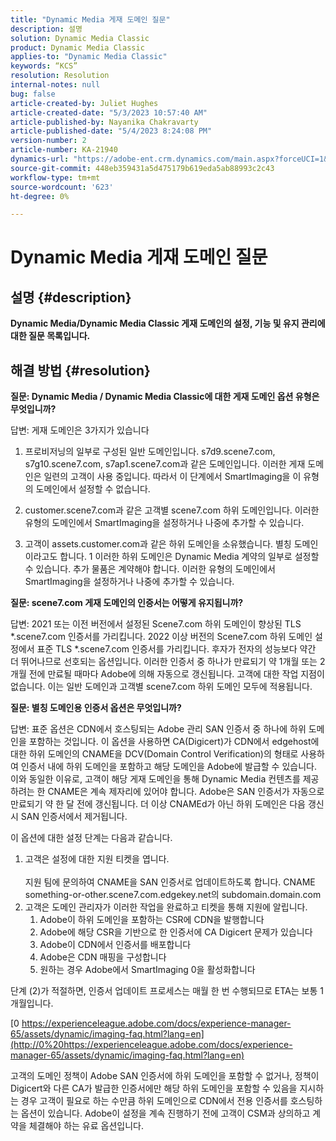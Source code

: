 ```yaml
---
title: "Dynamic Media 게재 도메인 질문"
description: 설명
solution: Dynamic Media Classic
product: Dynamic Media Classic
applies-to: "Dynamic Media Classic"
keywords: “KCS”
resolution: Resolution
internal-notes: null
bug: false
article-created-by: Juliet Hughes
article-created-date: "5/3/2023 10:57:40 AM"
article-published-by: Nayanika Chakravarty
article-published-date: "5/4/2023 8:24:08 PM"
version-number: 2
article-number: KA-21940
dynamics-url: "https://adobe-ent.crm.dynamics.com/main.aspx?forceUCI=1&pagetype=entityrecord&etn=knowledgearticle&id=0921494c-a1e9-ed11-a7c6-6045bd006079"
source-git-commit: 448eb359431a5d475179b619eda5ab88993c2c43
workflow-type: tm+mt
source-wordcount: '623'
ht-degree: 0%

---
```


# Dynamic Media 게재 도메인 질문

## 설명 {#description}


<b>Dynamic Media/Dynamic Media Classic 게재 도메인의 설정, 기능 및 유지 관리에 대한 질문 목록입니다.</b>


## 해결 방법 {#resolution}


<b>질문: Dynamic Media / Dynamic Media Classic에 대한 게재 도메인 옵션 유형은 무엇입니까?</b>

답변: 게재 도메인은 3가지가 있습니다

1) 프로비저닝의 일부로 구성된 일반 도메인입니다. s7d9.scene7.com, s7g10.scene7.com, s7ap1.scene7.com과 같은 도메인입니다.
이러한 게재 도메인은 일련의 고객이 사용 중입니다. 따라서 이 단계에서 SmartImaging을 이 유형의 도메인에서 설정할 수 없습니다.

2) customer.scene7.com과 같은 고객별 scene7.com 하위 도메인입니다. 이러한 유형의 도메인에서 SmartImaging을 설정하거나 나중에 추가할 수 있습니다.

3) 고객이 assets.customer.com과 같은 하위 도메인을 소유했습니다. 별칭 도메인이라고도 합니다. 1 이러한 하위 도메인은 Dynamic Media 계약의 일부로 설정할 수 있습니다. 추가 물품은 계약해야 합니다. 이러한 유형의 도메인에서 SmartImaging을 설정하거나 나중에 추가할 수 있습니다.

<b>질문: scene7.com 게재 도메인의 인증서는 어떻게 유지됩니까?</b>

답변: 2021 또는 이전 버전에서 설정된 Scene7.com 하위 도메인이 향상된 TLS \*.scene7.com 인증서를 가리킵니다. 2022 이상 버전의 Scene7.com 하위 도메인 설정에서 표준 TLS \*.scene7.com 인증서를 가리킵니다. 후자가 전자의 성능보다 약간 더 뛰어나므로 선호되는 옵션입니다. 이러한 인증서 중 하나가 만료되기 약 1개월 또는 2개월 전에 만료될 때마다 Adobe에 의해 자동으로 갱신됩니다. 고객에 대한 작업 지점이 없습니다. 이는 일반 도메인과 고객별 scene7.com 하위 도메인 모두에 적용됩니다.

<b>질문: 별칭 도메인용 인증서 옵션은 무엇입니까?</b>

답변: 표준 옵션은 CDN에서 호스팅되는 Adobe 관리 SAN 인증서 중 하나에 하위 도메인을 포함하는 것입니다. 이 옵션을 사용하면 CA(Digicert)가 CDN에서 edgehost에 대한 하위 도메인의 CNAME을 DCV(Domain Control Verification)의 형태로 사용하여 인증서 내에 하위 도메인을 포함하고 해당 도메인을 Adobe에 발급할 수 있습니다. 이와 동일한 이유로, 고객이 해당 게재 도메인을 통해 Dynamic Media 컨텐츠를 제공하려는 한 CNAME은 계속 제자리에 있어야 합니다. Adobe은 SAN 인증서가 자동으로 만료되기 약 한 달 전에 갱신됩니다. 더 이상 CNAMEd가 아닌 하위 도메인은 다음 갱신 시 SAN 인증서에서 제거됩니다.

이 옵션에 대한 설정 단계는 다음과 같습니다.

1. 고객은 설정에 대한 지원 티켓을 엽니다.<br><br>    지원 팀에 문의하여 CNAME을 SAN 인증서로 업데이트하도록 합니다.
CNAME something-or-other.scene7.com.edgekey.net의 subdomain.domain.com
2. 고객은 도메인 관리자가 이러한 작업을 완료하고 티켓을 통해 지원에 알립니다.
   1. Adobe이 하위 도메인을 포함하는 CSR에 CDN을 발행합니다
   2. Adobe에 해당 CSR을 기반으로 한 인증서에 CA Digicert 문제가 있습니다
   3. Adobe이 CDN에서 인증서를 배포합니다
   4. Adobe은 CDN 매핑을 구성합니다
   5. 원하는 경우 Adobe에서 SmartImaging 0을 활성화합니다


단계 (2)가 적절하면, 인증서 업데이트 프로세스는 매월 한 번 수행되므로 ETA는 보통 1개월입니다.

[0 https://experienceleague.adobe.com/docs/experience-manager-65/assets/dynamic/imaging-faq.html?lang=en](http://0%20https://experienceleague.adobe.com/docs/experience-manager-65/assets/dynamic/imaging-faq.html?lang=en)

고객의 도메인 정책이 Adobe SAN 인증서에 하위 도메인을 포함할 수 없거나, 정책이 Digicert와 다른 CA가 발급한 인증서에만 해당 하위 도메인을 포함할 수 있음을 지시하는 경우 고객이 필요로 하는 수만큼 하위 도메인으로 CDN에서 전용 인증서를 호스팅하는 옵션이 있습니다. Adobe이 설정을 계속 진행하기 전에 고객이 CSM과 상의하고 계약을 체결해야 하는 유료 옵션입니다.
